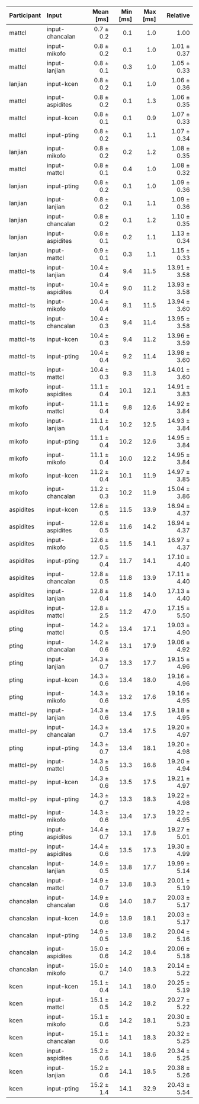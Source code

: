 | Participant | Input | Mean [ms] | Min [ms] | Max [ms] | Relative |
|:---|:---|---:|---:|---:|---:|
| mattcl | input-chancalan | 0.7 ± 0.2 | 0.1 | 1.0 | 1.00 |
| mattcl | input-mikofo | 0.8 ± 0.2 | 0.1 | 1.0 | 1.01 ± 0.37 |
| mattcl | input-lanjian | 0.8 ± 0.1 | 0.3 | 1.0 | 1.05 ± 0.33 |
| lanjian | input-kcen | 0.8 ± 0.2 | 0.1 | 1.0 | 1.06 ± 0.36 |
| mattcl | input-aspidites | 0.8 ± 0.2 | 0.1 | 1.3 | 1.06 ± 0.35 |
| mattcl | input-kcen | 0.8 ± 0.1 | 0.1 | 0.9 | 1.07 ± 0.33 |
| mattcl | input-pting | 0.8 ± 0.2 | 0.1 | 1.1 | 1.07 ± 0.34 |
| lanjian | input-mikofo | 0.8 ± 0.2 | 0.2 | 1.2 | 1.08 ± 0.35 |
| mattcl | input-mattcl | 0.8 ± 0.1 | 0.4 | 1.0 | 1.08 ± 0.32 |
| lanjian | input-pting | 0.8 ± 0.2 | 0.1 | 1.0 | 1.09 ± 0.36 |
| lanjian | input-lanjian | 0.8 ± 0.2 | 0.1 | 1.1 | 1.09 ± 0.36 |
| lanjian | input-chancalan | 0.8 ± 0.2 | 0.1 | 1.2 | 1.10 ± 0.35 |
| lanjian | input-aspidites | 0.8 ± 0.1 | 0.2 | 1.1 | 1.13 ± 0.34 |
| lanjian | input-mattcl | 0.9 ± 0.1 | 0.3 | 1.1 | 1.15 ± 0.33 |
| mattcl-ts | input-lanjian | 10.4 ± 0.4 | 9.4 | 11.5 | 13.91 ± 3.58 |
| mattcl-ts | input-aspidites | 10.4 ± 0.4 | 9.0 | 11.2 | 13.93 ± 3.58 |
| mattcl-ts | input-mikofo | 10.4 ± 0.4 | 9.1 | 11.5 | 13.94 ± 3.60 |
| mattcl-ts | input-chancalan | 10.4 ± 0.3 | 9.4 | 11.4 | 13.95 ± 3.58 |
| mattcl-ts | input-kcen | 10.4 ± 0.3 | 9.4 | 11.2 | 13.96 ± 3.59 |
| mattcl-ts | input-pting | 10.4 ± 0.4 | 9.2 | 11.4 | 13.98 ± 3.60 |
| mattcl-ts | input-mattcl | 10.4 ± 0.3 | 9.3 | 11.3 | 14.01 ± 3.60 |
| mikofo | input-aspidites | 11.1 ± 0.4 | 10.1 | 12.1 | 14.91 ± 3.83 |
| mikofo | input-mattcl | 11.1 ± 0.4 | 9.8 | 12.6 | 14.92 ± 3.84 |
| mikofo | input-lanjian | 11.1 ± 0.4 | 10.2 | 12.5 | 14.93 ± 3.84 |
| mikofo | input-pting | 11.1 ± 0.4 | 10.2 | 12.6 | 14.95 ± 3.84 |
| mikofo | input-mikofo | 11.1 ± 0.4 | 10.0 | 12.2 | 14.95 ± 3.84 |
| mikofo | input-kcen | 11.2 ± 0.4 | 10.1 | 11.9 | 14.97 ± 3.85 |
| mikofo | input-chancalan | 11.2 ± 0.3 | 10.2 | 11.9 | 15.04 ± 3.86 |
| aspidites | input-kcen | 12.6 ± 0.5 | 11.5 | 13.9 | 16.94 ± 4.37 |
| aspidites | input-aspidites | 12.6 ± 0.5 | 11.6 | 14.2 | 16.94 ± 4.37 |
| aspidites | input-mikofo | 12.6 ± 0.5 | 11.5 | 14.1 | 16.97 ± 4.37 |
| aspidites | input-pting | 12.7 ± 0.4 | 11.7 | 14.1 | 17.10 ± 4.40 |
| aspidites | input-chancalan | 12.8 ± 0.5 | 11.8 | 13.9 | 17.11 ± 4.40 |
| aspidites | input-lanjian | 12.8 ± 0.4 | 11.8 | 14.0 | 17.13 ± 4.40 |
| aspidites | input-mattcl | 12.8 ± 2.5 | 11.2 | 47.0 | 17.15 ± 5.50 |
| pting | input-mattcl | 14.2 ± 0.5 | 13.4 | 17.1 | 19.03 ± 4.90 |
| pting | input-chancalan | 14.2 ± 0.6 | 13.1 | 17.9 | 19.06 ± 4.92 |
| pting | input-lanjian | 14.3 ± 0.7 | 13.3 | 17.7 | 19.15 ± 4.96 |
| pting | input-kcen | 14.3 ± 0.6 | 13.4 | 18.0 | 19.16 ± 4.96 |
| pting | input-mikofo | 14.3 ± 0.6 | 13.2 | 17.6 | 19.16 ± 4.95 |
| mattcl-py | input-lanjian | 14.3 ± 0.6 | 13.4 | 17.5 | 19.18 ± 4.95 |
| mattcl-py | input-chancalan | 14.3 ± 0.7 | 13.4 | 17.5 | 19.20 ± 4.97 |
| pting | input-pting | 14.3 ± 0.7 | 13.4 | 18.1 | 19.20 ± 4.98 |
| mattcl-py | input-mattcl | 14.3 ± 0.5 | 13.3 | 16.8 | 19.20 ± 4.94 |
| mattcl-py | input-kcen | 14.3 ± 0.6 | 13.5 | 17.5 | 19.21 ± 4.97 |
| mattcl-py | input-pting | 14.3 ± 0.7 | 13.3 | 18.3 | 19.22 ± 4.98 |
| mattcl-py | input-mikofo | 14.3 ± 0.6 | 13.4 | 17.3 | 19.22 ± 4.95 |
| pting | input-aspidites | 14.4 ± 0.7 | 13.1 | 17.8 | 19.27 ± 5.01 |
| mattcl-py | input-aspidites | 14.4 ± 0.6 | 13.5 | 17.3 | 19.30 ± 4.99 |
| chancalan | input-lanjian | 14.9 ± 0.5 | 13.8 | 17.7 | 19.99 ± 5.14 |
| chancalan | input-mattcl | 14.9 ± 0.7 | 13.8 | 18.3 | 20.01 ± 5.19 |
| chancalan | input-chancalan | 14.9 ± 0.6 | 14.0 | 18.7 | 20.03 ± 5.17 |
| chancalan | input-kcen | 14.9 ± 0.6 | 13.9 | 18.1 | 20.03 ± 5.17 |
| chancalan | input-pting | 14.9 ± 0.5 | 13.8 | 18.2 | 20.04 ± 5.16 |
| chancalan | input-aspidites | 15.0 ± 0.6 | 14.2 | 18.4 | 20.06 ± 5.18 |
| chancalan | input-mikofo | 15.0 ± 0.7 | 14.0 | 18.3 | 20.14 ± 5.22 |
| kcen | input-kcen | 15.1 ± 0.4 | 14.1 | 18.0 | 20.25 ± 5.19 |
| kcen | input-mattcl | 15.1 ± 0.5 | 14.2 | 18.2 | 20.27 ± 5.22 |
| kcen | input-mikofo | 15.1 ± 0.6 | 14.2 | 18.1 | 20.30 ± 5.23 |
| kcen | input-chancalan | 15.1 ± 0.6 | 14.1 | 18.3 | 20.32 ± 5.25 |
| kcen | input-aspidites | 15.2 ± 0.6 | 14.1 | 18.6 | 20.34 ± 5.25 |
| kcen | input-lanjian | 15.2 ± 0.6 | 14.1 | 18.5 | 20.38 ± 5.26 |
| kcen | input-pting | 15.2 ± 1.4 | 14.1 | 32.9 | 20.43 ± 5.54 |
